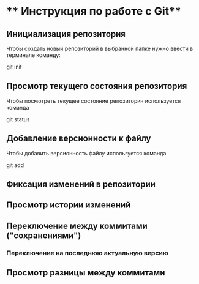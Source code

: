 # ** Инструкция по работе с Git**

## Инициализация  репозитория

Чтобы создать новый репозиторий в выбранной папке нужно ввести в терминале команду:

git init


## Просмотр текущего состояния репозитория

Чтобы посмотреть текущее состояние репозитория используется команда

git status


## Добавление версионности к файлу

Чтобы добавить версионность файлу используется команда

git add


## Фиксация изменений в репозитории

## Просмотр истории изменений

## Переключение между коммитами ("сохранениями")

### Переключение на последнюю актуальную версию

## Просмотр  разницы между коммитами
